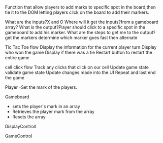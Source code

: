 Function that allow players to add marks to specific spot in the board,then tie it to the DOM letting players click on the board to add their markers.

What are the inputs?X and O
Where will it get the inputs?from a gameboard array?
What is the output?Player should click to a specific spot in the gameboard to add his marker.
What are the steps to get me to the output?
get the markers
determine which marker goes fast then alternate

Tic Tac Toe flow
Display the information for the current player turn
Display who won the game
Display if there was a tie
Restart button to restart the entire game

cell click flow
Track any clicks that click on our cell
Update game state
validate game state
Update changes made into the UI
Repeat and last end the game


Player
-Set the mark of the players.

Gameboard
- sets the player's mark in an array
- Retrieves the player mark from the array
- Resets the array

DisplayControll

GameControl

